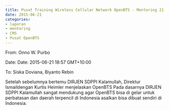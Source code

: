 ```yaml
---
title: Pusat Training Wireless Cellular Network OpenBTS - Mentoring 21 Juni 2015
date: 2015-06-21
categories:
- laporan
- mentoring
- CMS
- Pusat OpenBTS
---
```


From: Onno W. Purbo 

Date: Date: 2015-06-21 18:57 GMT+10:00 

To: Siska Doviana, Biyanto Rebin

Setelah sebelumnya bertemu DIRJEN SDPPI Kalamullah, Direktur Ismaildengan Kurtis Heimler menjelaskan OpenBTS Pada dasarnya DIRJEN SDPPI Kalamullah sangat mendukung agar OpenBTS bisa di gelar untuk perbatasan dan daerah terpencil di Indonesia asalkan bisa dibuat sendiri di Indonesia.
